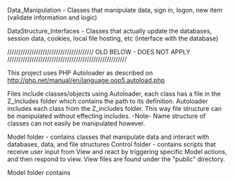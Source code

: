 

Data_Manipulation - Classes that manipulate data, sign in, logon, new item (validate information and logic)



DataStructure_Interfaces - Classes that actually update the databases, session data, cookies, local file hosting, etc (interface with the database)



/////////////////////////////////////// OLD BELOW - DOES NOT APPLY //////////////////////////////////////////////////////



This project uses PHP Autoloader as described on http://php.net/manual/en/language.oop5.autoload.php

Files include classes/objects using Autoloader, each class has a file in the Z_Includes folder which contains the path to its definition. Autoloader includes each class from the Z_includes folder. This way file structure can be manipulated without effecting includes.
-Note- Name structure of classes can not easily be manipulated however.

Model folder - contains classes that manipulate data and interact with databases, data, and file structures
Control folder - contains scripts that receive user input from View and react by triggering specific Model actions, and then respond to view.
View files are found under the "public" directory.



Model folder contains 
